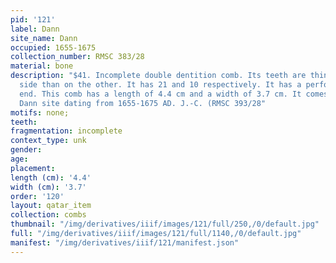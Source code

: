 ```yaml
---
pid: '121'
label: Dann
site_name: Dann
occupied: 1655-1675
collection_number: RMSC 383/28
material: bone
description: "$41. Incomplete double dentition comb. Its teeth are thinner on one
  side than on the other. It has 21 and 10 respectively. It has a perforation at one
  end. This comb has a length of 4.4 cm and a width of 3.7 cm. It comes from the Seneca
  Dann site dating from 1655-1675 AD. J.-C. (RMSC 393/28"
motifs: none;
teeth:
fragmentation: incomplete
context_type: unk
gender:
age:
placement:
length (cm): '4.4'
width (cm): '3.7'
order: '120'
layout: qatar_item
collection: combs
thumbnail: "/img/derivatives/iiif/images/121/full/250,/0/default.jpg"
full: "/img/derivatives/iiif/images/121/full/1140,/0/default.jpg"
manifest: "/img/derivatives/iiif/121/manifest.json"
---
```

